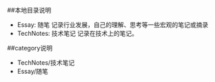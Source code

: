 ﻿
##本地目录说明
* Essay: 随笔 记录行业发展，自己的理解、思考等一些宏观的笔记或摘录
* TechNotes: 技术笔记  记录在技术上的笔记。

##category说明
* TechNotes/技术笔记
* Essay/随笔
